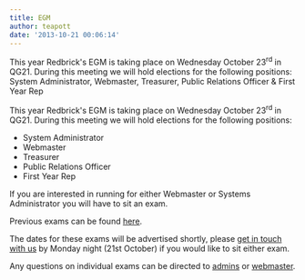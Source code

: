 ```yaml
---
title: EGM
author: teapott
date: '2013-10-21 00:06:14'
---
```

This year Redbrick's EGM is taking place on Wednesday October 23<sup>rd</sup> in QG21\. During this meeting we will hold elections for the following positions: System Administrator, Webmaster, Treasurer, Public Relations Officer & First Year Rep
<!-- more -->
This year Redbrick's EGM is taking place on Wednesday October 23<sup>rd</sup> in QG21\. During this meeting we will hold elections for the following positions:

*   System Administrator
*   Webmaster
*   Treasurer
*   Public Relations Officer
*   First Year Rep

If you are interested in running for either Webmaster or Systems Administrator you will have to sit an exam.

Previous exams can be found [here](http://www.redbrick.dcu.ie/help/exams).

The dates for these exams will be advertised shortly, please [get in touch with us](/about/contact/committee) by Monday night (21st October) if you would like to sit either exam.

Any questions on individual exams can be directed to [admins](/about/contact/admins) or [webmaster](/about/contact/webmaster).
